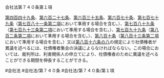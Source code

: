 会社法第７４０条第１項

[第四百四十九条](会社法＿＿＿＿第４４９条)、[第六百二十七条](会社法＿＿＿＿第６２７条)、[第六百三十五条](会社法＿＿＿＿第６３５条)、[第六百七十条](会社法＿＿＿＿第６７０条)、[第七百七十九条](会社法＿＿＿＿第７７９条)（[第七百八十一条第二項](会社法＿＿＿＿第７８１条第２項)において準用する場合を含む。）、[第七百八十九条](会社法＿＿＿＿第７８９条)（[第七百九十三条第二項](会社法＿＿＿＿第７９３条第２項)において準用する場合を含む。）、[第七百九十九条](会社法＿＿＿＿第７９９条)（[第八百二条第二項](会社法＿＿＿＿第８０２条第２項)において準用する場合を含む。）、[第八百十条](会社法＿＿＿＿第８１０条)（[第八百十三条第二項](会社法＿＿＿＿第８１３条第２項)において準用する場合を含む。）又は[第八百十六条の八](会社法＿＿＿＿第８１６条の８)の規定により社債権者が異議を述べるには、社債権者集会の決議によらなければならない。この場合においては、裁判所は、利害関係人の申立てにより、社債権者のために異議を述べることができる期間を伸長することができる。

#会社法
#会社法/第７４０条
#会社法/第７４０条/第１項
